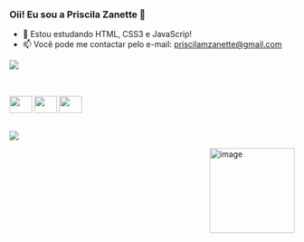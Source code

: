 ### Oii! Eu sou a Priscila Zanette 🤍


- 🌱 Estou estudando HTML, CSS3 e JavaScrip!
- 📫 Você pode me contactar pelo e-mail: priscilamzanette@gmail.com


<div>
<img height"180em" src="https://github-readme-stats.vercel.app/api/top-langs/?username=rafaballerini2&1ayout=compact&langs_count=16&theme=dracula"/_> </div>

##
<div style=display:inline_block"><br>
<img align=center" height="30" width="40" src="https://cdn.jsdelivr.net/gh/devicons/devicon/icons/css3/css3-original.svg" />
<img align=center" height="30" width="40" src="https://cdn.jsdelivr.net/gh/devicons/devicon/icons/html5/html5-original.svg" />
<img align=center" height="30" width="40" src="https://cdn.jsdelivr.net/gh/devicons/devicon/icons/javascript/javascript-original.svg" />

##
<div>     
 <a href="https://linktr.ee/finalart.znt" target="_blank"><img src="https://img.shields.io/badge/linktree-39E09B?style=for-the-badge&logo=linktree&logoColor=white" target="_blank" rel='external' ></a>

<img align="right" alt="image" height="150" width="150" src="https://cdn.picrew.me/shareImg/org/202212/338224_cLSMsthQ.png"/> </div>
                    
